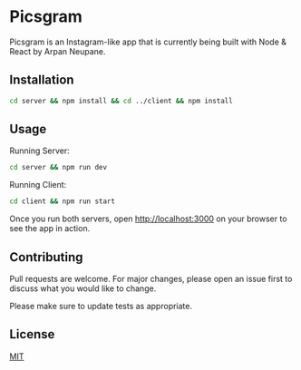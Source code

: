 # Picsgram

Picsgram is an Instagram-like app that is currently being built with Node & React by Arpan Neupane.

## Installation

```bash
cd server && npm install && cd ../client && npm install
```

## Usage
Running Server:
```bash
cd server && npm run dev
```
Running Client:
```bash
cd client && npm run start
```
Once you run both servers, open [http://localhost:3000](http://localhost:3000) on your browser to see the app in action.

## Contributing
Pull requests are welcome. For major changes, please open an issue first to discuss what you would like to change.

Please make sure to update tests as appropriate.

## License
[MIT](https://choosealicense.com/licenses/mit/)